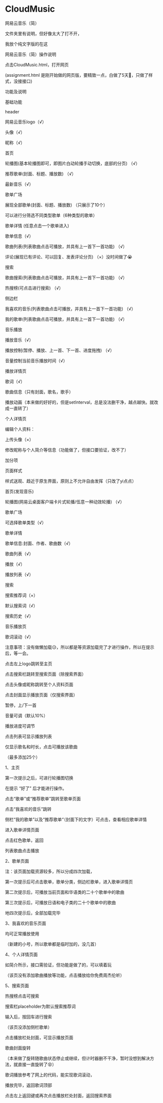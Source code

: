 # CloudMusic
网易云音乐（简）

文件夹里有说明，但好像太大了打不开，

我放个纯文字版的在这

网易云音乐（简）操作说明

 
点击CloudMusic.html，打开网页

(assignment.html 是刚开始做的网页版，要精致一点，白做了5天🤡，只做了样式，没接接口)


功能及说明

基础功能

header

网易云音乐logo（√）

头像（√）

昵称（√）

首页

轮播图(基本轮播图即可，即图片白动轮播手动切换，底部的分页) （√）

推荐歌单(封面、标题、播放数) （√）

最新音乐（√）

歌单广场

展现全部歌单(封面、标题、播放数) （只展示了10个）

可以进行分筛选不同类型歌单（6种类型的歌单）

歌单详情 (任意点击一个歌单进入)

歌单信息（√）

歌曲列表(列表歌曲点击可播放，并具有上一首下一首功能) （√）

评论(展现已有评论、可以回复、发表评论分页) （×）没时间做了😭

搜索

歌曲搜索(列表歌曲点击可播放，并具有上一首下一首功能) （√）

热搜榜(可点击进行搜索) （√）

侧边栏

我喜欢的音乐(列表歌曲点击可播放，并具有上一首下一首功能) （√）

我的歌单(列表歌曲点击可播放，并具有上一首下一首功能) （√）

音乐播放

播放音乐（√）

播放控制(暂停、播放、上一首、下一首、进度拖拽) （√）

音量控制当前音乐播放时间（√）

播放详情页

歌词（√）

歌曲信息（只有封面，歌名，歌手）

播放动画（本来做的好好的，但是setInterval，总是没法删干净，越点越快。就改成一直转了）

个人详情页

编辑个人资料：

上传头像（×）

修改昵称与个人简介等信息（功能做了，但接口要验证，改不了）

加分项

页面样式

样式送观、趋近于原生界面，原则上不允许自由发挥（只改了yi点点）

首页(发现音乐)

轮播图(网易云桌面客户端卡片式轮播/伍意一种动效轮播) （√）

歌单广场

可选择歌单类型（√）

歌单详情

歌单信息:封面、作者、歌曲数（√）

歌曲列表（√）

播放（√）

播放列表（√）

搜索

搜索推荐词（×）

默认搜索词（√）

搜索历史（√）

音乐播放页

歌词滚动（√）

注意事项：没有做懒加载😥，所以都是等资源加载完了才进行操作，所以在提示后，等一会。

点击左上logo跳转至主页

点击搜索栏跳转至搜索页面（除搜索界面）

点击头像或昵称跳转至个人资料页面

点击封面显示播放页面（仅搜索界面）

暂停，上/下一首

音量可调（默认10%）

播放进度可调节

点击列表可显示播放列表

仅显示歌名和时长，点击可播放该歌曲

（最多添加25个）


1、主页

第一次提示之后，可进行轮播图切换

在提示 “好了” 后才能进行操作。

点击“歌单”或“推荐歌单”跳转至歌单页面

点击“我喜欢的音乐”跳转

侧栏“我的歌单”以及“推荐歌单“（封面下的文字）可点击，查看相应歌单详情

进入歌单详情页面

点击红色歌单，返回

列表歌曲点击播放


2、歌单页面

注：该页面加载资源较多，所以分成四次加载，

第一次提示后可点击歌单，歌单分类，侧边栏歌单，进入歌单详情页

第二次提示后，可播放当前页面和华语类的二十个歌单中的歌曲

第三次提示后，可播放日语和电子类的二十个歌单中的歌曲

地四次提示后，全部加载完毕


3、我喜欢的音乐页面

均可正常播放使用

（新建的小号，所以歌单都是临时加的，没几首）


4、个人详情页面

如简介所示，接口需验证，但功能是做了的，可以填着玩

（该页没有添加歌曲播放等功能，点击播放给你免费周杰伦听）
 
 
5、搜索页面

热搜榜点击可搜索

搜索栏placeholder为默认搜索推荐词

输入后，按回车进行搜索

（该页没添加侧栏歌单）

点击播放栏处封面，可显示播放页面

歌曲封面旋转

（本来做了旋转随歌曲状态停止或继续，但计时器删不干净，暂时没想到解决方法，就直接一直旋转了😵）

歌词播放参考了网上的代码，能实现歌词滚动，

播放完毕，返回歌词顶部

点击左上返回键或再次点击播放栏处封面，返回搜索界面

 

